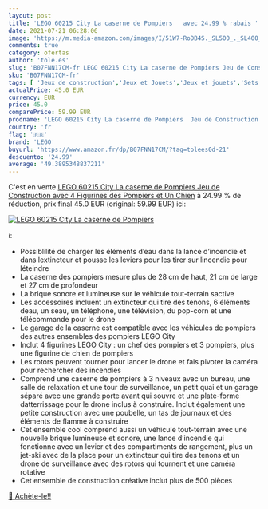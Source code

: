 ```yaml
---
layout: post
title: 'LEGO 60215 City La caserne de Pompiers   avec 24.99 % rabais '
date: 2021-07-21 06:28:06
image: 'https://m.media-amazon.com/images/I/51W7-RoDB4S._SL500_._SL400_.jpg'
comments: true
category: ofertas
author: 'tole.es'
slug: 'B07FNN17CM-fr LEGO 60215 City La caserne de Pompiers Jeu de Construction...'
sku: 'B07FNN17CM-fr'
tags: [ 'Jeux de construction','Jeux et Jouets','Jeux et jouets','Sets de jeux de construction','lego', ]
actualPrice: 45.0 EUR
currency: EUR
price: 45.0
comparePrice: 59.99 EUR
prodname: 'LEGO 60215 City La caserne de Pompiers  Jeu de Construction avec 4 Figurines des Pompiers et Un Chien'
country: 'fr'
flag: '🇫🇷'
brand: 'LEGO'
buyurl: 'https://www.amazon.fr/dp/B07FNN17CM/?tag=tolees0d-21'
descuento: '24.99'
average: '49.3895348837211'
---
```


C'est en vente [LEGO 60215 City La caserne de Pompiers  Jeu de Construction avec 4 Figurines des Pompiers et Un Chien](https://www.amazon.fr/dp/B07FNN17CM/?tag=tolees0d-21)  à  24.99 % de réduction, prix final  45.0 EUR (original: 59.99 EUR) ici:

[![LEGO 60215 City La caserne de Pompiers  ](https://m.media-amazon.com/images/I/51W7-RoDB4S._SL500_._SL400_.jpg)](https://www.amazon.fr/dp/B07FNN17CM/?tag=tolees0d-21)

ℹ️:

- Possiblilité de charger les éléments d’eau dans la lance d’incendie et dans lextincteur et pousse les leviers pour les tirer sur lincendie pour léteindre
- La caserne des pompiers mesure plus de 28 cm de haut, 21 cm de large et 27 cm de profondeur
- La brique sonore et lumineuse sur le véhicule tout-terrain sactive
- Les accessoires incluent un extincteur qui tire des tenons, 6 éléments deau, un seau, un téléphone, une télévision, du pop-corn et une télécommande pour le drone
- Le garage de la caserne est compatible avec les véhicules de pompiers des autres ensembles des pompiers LEGO City
- Inclut 4 figurines LEGO City : un chef des pompiers et 3 pompiers, plus une figurine de chien de pompiers
- Les rotors peuvent tourner pour lancer le drone et fais pivoter la caméra pour rechercher des incendies
- Comprend une caserne de pompiers à 3 niveaux avec un bureau, une salle de relaxation et une tour de surveillance, un petit quai et un garage séparé avec une grande porte avant qui souvre et une plate-forme datterrissage pour le drone inclus à construire. Inclut également une petite construction avec une poubelle, un tas de journaux et des éléments de flamme à construire
- Cet ensemble cool comprend aussi un véhicule tout-terrain avec une nouvelle brique lumineuse et sonore, une lance d’incendie qui fonctionne avec un levier et des compartiments de rangement, plus un jet-ski avec de la place pour un extincteur qui tire des tenons et un drone de surveillance avec des rotors qui tournent et une caméra rotative
- Cet ensemble de construction créative inclut plus de 500 pièces

[🛒 Achète-le!!](https://www.amazon.fr/dp/B07FNN17CM/?tag=tolees0d-21)
